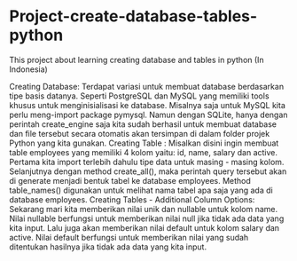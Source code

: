 # Project-create-database-tables-python
This project about learning creating database and tables in python (In Indonesia)

Creating Database: Terdapat variasi untuk membuat database berdasarkan tipe basis datanya. Seperti PostgreSQL dan MySQL yang memiliki tools khusus untuk menginisialisasi ke database. Misalnya saja untuk MySQL kita perlu meng-import package pymysql.
Namun dengan SQLite, hanya dengan perintah create_engine saja kita sudah berhasil untuk membuat database dan file tersebut secara otomatis akan tersimpan di dalam folder projek Python yang kita gunakan.
Creating Table :
Misalkan disini ingin membuat table employees yang memiliki 4 kolom yaitu: id, name, salary dan active. Pertama kita import terlebih dahulu tipe data untuk masing - masing kolom.
Selanjutnya dengan method create_all(), maka perintah query tersebut akan di generate menjadi bentuk tabel ke database employees. Method table_names() digunakan untuk melihat nama tabel apa saja yang ada di database employees.
Creating Tables - Additional Column Options:
Sekarang mari kita memberikan nilai unik dan nullable untuk kolom name. Nilai nullable berfungsi untuk memberikan nilai null jika tidak ada data yang kita input. Lalu juga akan memberikan nilai default untuk kolom salary dan active. Nilai default berfungsi untuk memberikan nilai yang sudah ditentukan hasilnya jika tidak ada data yang kita input.
